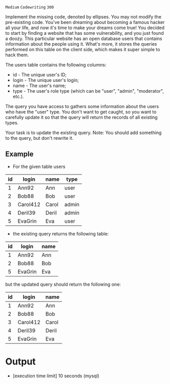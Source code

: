 `Medium`	`Codewriting` 	`300`

Implement the missing code, denoted by ellipses. You may not modify the pre-existing code.
You've been dreaming about becoming a famous hacker all your life, and now it's time to make your dreams come true! You decided to start by finding a website that has some vulnerability, and you just found a doozy. This particular website has an open database users that contains information about the people using it. What's more, it stores the queries performed on this table on the client side, which makes it super simple to hack them.

The users table contains the following columns:

- id - The unique user's ID;
- login - The unique user's login;
- name - The user's name;
- type - The user's role type (which can be "user", "admin", "moderator", etc.).

The query you have access to gathers some information about the users who have the "user" type. You don't want to get caught, so you want to carefully update it so that the query will return the records of all existing types.

Your task is to update the existing query. Note: You should add something to the query, but don't rewrite it.

## Example

- For the given table users

| id   | login    | name  | type  |
|------|----------|-------|-------| 
| 1    | Ann92    | Ann   | user  |
| 2    | Bob88    | Bob   | user  |
| 3    | Carol412 | Carol | admin |
| 4    | Deril39  | Deril | admin |
| 5    | EvaGrin  | Eva   | user  |

- the existing query returns the following table:

| id  | login   | name |
|-----|---------|------| 
| 1   | Ann92   | Ann  |
| 2   | Bob88   | Bob  |
| 5   | EvaGrin | Eva  |

but the updated query should return the following one:

| id  | login    | name  |
|-----|----------|-------| 
| 1   | Ann92    | Ann   |
| 2   | Bob88    | Bob   |
| 3   | Carol412 | Carol |
| 4   | Deril39  | Deril |
| 5   | EvaGrin  | Eva   |

# Output
- [execution time limit] 10 seconds (mysql)

